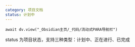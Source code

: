 ```yaml
---
category: 项目文档
status: 计划中
---
```

```dataviewjs
await dv.view("_Obsidian主页/_代码/流动式PARA导航栏")
```

status 为项目状态，支持三种类型：计划中、正在进行、已完成
